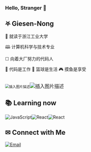 ### Hello, Stranger 👋

## ⛧ Giesen-Nong

🏫 就读于浙江工业大学

🕮  计算机科学与技术专业

 ☐   向着大厂努力的代码人 

🔧 代码是工作		🏀 篮球是生活 		🎮︎ 摸鱼是享受

## 

<img src="https://github-readme-stats.vercel.app/api?username=Giesen-Nong" alt="插入图片描述" style="zoom:80%;" /><img src="https://github-readme-stats.vercel.app/api/top-langs/?username=Giesen-Nong&layout=compact" alt="插入图片描述" style="zoom: 111%;" />



## 📚︎ Learning now

![JavaScript](https://img.shields.io/badge/-JavaScript-333333?style=flat&logo=javascript)![React](https://img.shields.io/badge/-React-333333?style=flat&logo=react)![React](https://img.shields.io/badge/-Vue-333333?style=flat&logo=vue.js)



## ✉ Connect with Me

<a href="mailto:**XSheng@xszone.top**"><img alt="Email" src="https://img.shields.io/badge/Email-XSheng@xszone.top-blue?style=flat-square&logo=gmail"></a>